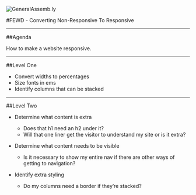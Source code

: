 ![GeneralAssemb.ly](https://github.com/generalassembly/ga-ruby-on-rails-for-devs/raw/master/images/ga.png "GeneralAssemb.ly")

#FEWD - Converting Non-Responsive To Responsive


---


##Agenda

How to make a website responsive.

---

##Level One

*	Convert widths to percentages
*	Size fonts in ems
*	Identify columns that can be stacked

<aside class="notes">

</aside>

---


##Level Two

*	Determine what content is extra
	*	Does that h1 need an h2 under it?
	*	Will that one liner get the visitor to understand my site or is it extra?

*	Determine what content needs to be visible
	*	Is it necessary to show my entire nav if there are other ways of getting to navigation?

*	Identify extra styling
	*	Do my columns need a border if they’re stacked?


<aside class="notes">

</aside>